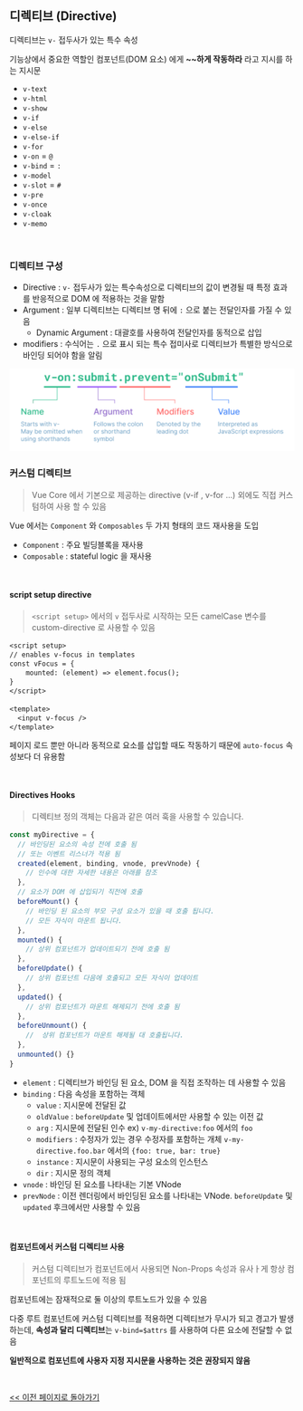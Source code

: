 ## 디렉티브 (Directive)

디렉티브는 `v-` 접두사가 있는 특수 속성

기능상에서 중요한 역할인 컴포넌트(DOM 요소) 에게 **~~하게 작동하라** 라고 지시를 하는 지시문

- `v-text`
- `v-html`
- `v-show`
- `v-if`
- `v-else`
- `v-else-if`
- `v-for`
- `v-on` = `@`
- `v-bind` = `:`
- `v-model`
- `v-slot` = `#`
- `v-pre`
- `v-once`
- `v-cloak`
- `v-memo`

<br/>

### 디렉티브 구성

- Directive : `v-` 접두사가 있는 특수속성으로 디렉티브의 값이 변경될 때 특정 효과를 반응적으로 DOM 에 적용하는 것을 말함
- Argument : 일부 디렉티브는 디렉티브 명 뒤에 `:` 으로 붙는 전달인자를 가질 수 있음
  - Dynamic Argument : 대괄호를 사용하여 전달인자를 동적으로 삽입
- modifiers : 수식어는 `.` 으로 표시 되는 특수 접미사로 디렉티브가 특별한 방식으로 바인딩 되어야 함을 알림

![directive-image](./images/image-04.png)

### 커스텀 디렉티브

> Vue Core 에서 기본으로 제공하는 directive (v-if , v-for ...) 외에도 직접 커스텀하여 사용 할 수 있음

Vue 에서는 `Component` 와 `Composables` 두 가지 형태의 코드 재사용을 도입

- `Component` : 주요 빌딩블록을 재사용
- `Composable` : stateful logic 을 재사용

<br/>

#### script setup directive

> `<script setup>` 에서의 `v` 접두사로 시작하는 모든 camelCase 변수를 custom-directive 로 사용할 수 있음

```vue
<script setup>
// enables v-focus in templates
const vFocus = {
    mounted: (element) => element.focus();
}
</script>

<template>
  <input v-focus />
</template>
```

페이지 로드 뿐만 아니라 동적으로 요소를 삽입할 때도 작동하기 때문에 `auto-focus` 속성보다 더 유용함

<br/>

#### Directives Hooks

> 디렉티브 정의 객체는 다음과 같은 여러 훅을 사용할 수 있습니다.

```javascript
const myDirective = {
  // 바인딩된 요소의 속성 전에 호출 됨
  // 또는 이벤트 리스너가 적용 됨
  created(element, binding, vnode, prevVnode) {
    // 인수에 대한 자세한 내용은 아래를 참조
  },
  // 요소가 DOM 에 삽입되기 직전에 호출
  beforeMount() {
    // 바인딩 된 요소의 부모 구성 요소가 있을 때 호출 됩니다.
    // 모든 자식이 마운트 됩니다.
  },
  mounted() {
    // 상위 컴포넌트가 업데이트되기 전에 호출 됨
  },
  beforeUpdate() {
    // 상위 컴포넌트 다음에 호출되고 모든 자식이 업데이트
  },
  updated() {
    // 상위 컴포넌트가 마운트 해제되기 전에 호출 됨
  },
  beforeUnmount() {
    //  상위 컴포넌트가 마운트 해제될 대 호출됩니다.
  },
  unmounted() {}
}
```

- `element` : 디렉티브가 바인딩 된 요소, DOM 을 직접 조작하는 데 사용할 수 있음
- `binding` : 다음 속성을 포함하는 객체
  - `value` : 지시문에 전달된 값
  - `oldValue` : `beforeUpdate` 및 업데이트에서만 사용할 수 있는 이전 값
  - `arg` : 지시문에 전달된 인수 ex) `v-my-directive:foo` 에서의 `foo`
  - `modifiers` : 수정자가 있는 경우 수정자를 포함하는 개체 `v-my-directive.foo.bar` 에서의 `{foo: true, bar: true}`
  - `instance` : 지시문이 사용되는 구성 요소의 인스턴스
  - `dir` : 지시문 정의 객체
- `vnode` : 바인딩 된 요소를 나타내는 기본 VNode
- `prevNode` : 이전 렌더링에서 바인딩된 요소를 나타내는 VNode. `beforeUpdate` 및 `updated` 후크에서만 사용할 수 있음

<br/>

#### 컴포넌트에서 커스텀 디렉티브 사용

> 커스텀 디렉티브가 컴포넌트에서 사용되면 Non-Props 속성과 유사ㅏ게 항상 컴포넌트의 루트노드에 적용 됨

컴포넌트에는 잠재적으로 둘 이상의 루트노드가 있을 수 있음

다중 루트 컴포넌트에 커스텀 디렉티브를 적용하면 디렉티브가 무시가 되고 경고가 발생하는데, **속성과 달리 디렉티브**는 `v-bind=$attrs` 를 사용하여 다른 요소에 전달할 수 없음

**일반적으로 컴포넌트에 사용자 지정 지시문을 사용하는 것은 권장되지 않음**

<br/>

[<< 이전 페이지로 돌아가기](../../README.md)
